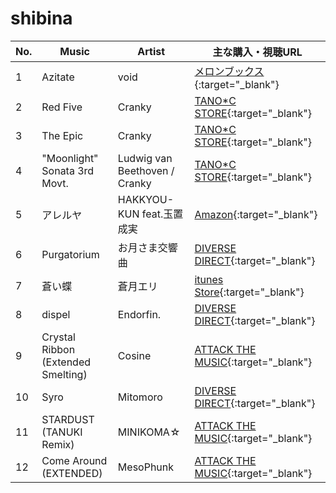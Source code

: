 # shibina

| No. | Music  | Artist | 主な購入・視聴URL |
| ------ | ------ | ------ | ------ |
|1| Azitate | void | [メロンブックス](https://www.melonbooks.co.jp/detail/detail.php?product_id=137063){:target="_blank"} |
|2| Red Five | Cranky | [TANO\*C STORE](https://www.tanocstore.net/shopdetail/000000002334/){:target="_blank"} |
|3| The Epic | Cranky | [TANO\*C STORE](https://www.tanocstore.net/shopdetail/000000001861/){:target="_blank"} |
|4| "Moonlight" Sonata 3rd Movt. | Ludwig van Beethoven / Cranky | [TANO\*C STORE](https://www.tanocstore.net/shopdetail/000000002334/){:target="_blank"} |
|5| アレルヤ | HAKKYOU-KUN feat.玉置成実 | [Amazon](https://www.amazon.co.jp/dp/B01MU7Y8D3){:target="_blank"} |
|6| Purgatorium | お月さま交響曲 | [DIVERSE DIRECT](https://diverse.direct/arcaea/irocd-002/){:target="_blank"} |
|7| 蒼い蝶 | 蒼月エリ | [itunes Store](https://music.apple.com/jp/album/1453638988){:target="_blank"} |
|8| dispel | Endorfin. | [DIVERSE DIRECT](https://diverse.direct/endorfin/edcd-0006/){:target="_blank"} |
|9| Crystal Ribbon (Extended Smelting) | Cosine | [ATTACK THE MUSIC](https://shop.attackthemusic.com/track/crystal-ribbon-extended-smelting){:target="_blank"} |
|10| Syro | Mitomoro | [DIVERSE DIRECT](https://diverse.direct/arcaea/irocd-001/){:target="_blank"} |
|11| STARDUST (TANUKI Remix) | MINIKOMA☆ | [ATTACK THE MUSIC](https://shop.attackthemusic.com/track/stardust-tanuki-remix){:target="_blank"} |
|12| Come Around (EXTENDED) | MesoPhunk | [ATTACK THE MUSIC](https://shop.attackthemusic.com/album/mesophunk-ep){:target="_blank"} |
